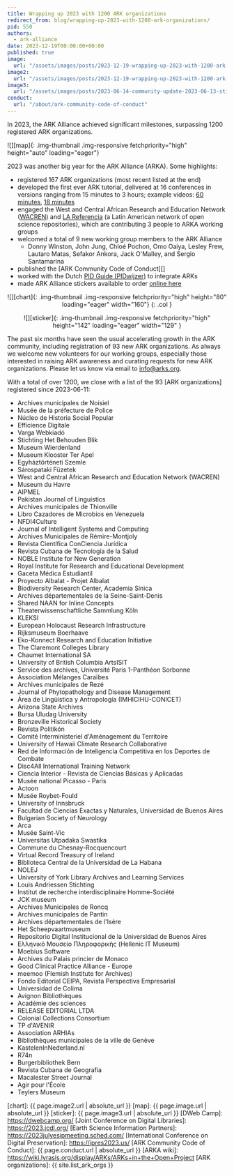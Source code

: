 ```yaml
---
title: Wrapping up 2023 with 1200 ARK organizations
redirect_from: blog/wrapping-up-2023-with-1200-ark-organizations/
pid: 550
authors:
  - ark-alliance
date: 2023-12-19T00:00:00+00:00
published: true
image:
  url: "/assets/images/posts/2023-12-19-wrapping-up-2023-with-1200-ark-organizations/map_dec_2023.png"
image2:
  url: "/assets/images/posts/2023-12-19-wrapping-up-2023-with-1200-ark-organizations/naan_growth_2023.png"
image3:
  url: "/assets/images/posts/2023-06-14-community-update-2023-06-13-stickers-tutorials-code-of-conduct/arka-vinyl-sticker.png"
conduct:
  url: "/about/ark-community-code-of-conduct"
---
```


In 2023, the ARK Alliance achieved significant milestones, surpassing 1200
registered ARK organizations.

<!--more-->

![][map]{: .img-thumbnail .img-responsive fetchpriority="high" height="auto" loading="eager"}

2023 was another big year for the ARK Alliance (ARKA). Some highlights:

- registered 167 ARK organizations (most recent listed at the end)
- developed the first ever ARK tutorial, delivered at 16 conferences in
  versions ranging from 15 minutes to 3 hours; example videos: [60 minutes][],
  [18 minutes][]
- engaged the West and Central African Research and Education Network
  ([WACREN][]) and [LA Referencia][] (a Latin American network of open science
  repositories), which are contributing 3 people to ARKA working groups
- welcomed a total of 9 new working group members to the ARK Alliance
  - Donny Winston, John Jung, Chloé Pochon, Omo Oaiya, Lesley Frew, Lautaro Matas, Sefakor Ankora, Jack O'Malley, and Sergio Santamarina
- published the [ARK Community Code of Conduct][]
- worked with the Dutch [PID Guide (PIDwijzer)][] to integrate ARKs
- made ARK Alliance stickers available to order [online here][]

<div class="row" align="center" markdown=1>

![][chart]{: .img-thumbnail .img-responsive fetchpriority="high" height="80" loading="eager" width="160"}
{: .col }

<div class="col" markdown=1>
![][sticker]{: .img-thumbnail .img-responsive fetchpriority="high" height="142" loading="eager" width="129" }

</div>
</div>

<!-- 
- presented ARKs at 6 other disciplinary meetings; sample [18 minute video][]
    Princeton, Naples, Navarro, Santa Fe, Burlington, Champaign, St. Louis, Cambridge, Accra (remote), Prague (remote)
  (CNI, DPC, Czech cult heritage, TDWG, Bioschemas, EDDI)  add WACREN/LIBSENSE, Code4lib, IIIF, DWeb, JCDL, iPRES, ESIP, NDSA, NTTW
-->

The past six months have seen the usual accelerating growth in the ARK
community, including registration of 93 new ARK organizations. As always we
welcome new volunteers for our working groups, especially those interested in
raising ARK awareness and curating requests for new ARK organizations. Please
let us know via email to info@arks.org.

With a total of over 1200, we close with a list of the 93
[ARK organizations] registered since 2023-06-11:

- Archives municipales de Noisiel
- Musée de la préfecture de Police
- Núcleo de Historia Social Popular
- Efficience Digitale
- Varga Webkiadó
- Stichting Het Behouden Blik
- Museum Wierdenland
- Museum Klooster Ter Apel
- Egyháztörténeti Szemle
- Sárospataki Füzetek
- West and Central African Research and Education Network (WACREN)
- Museum du Havre
- AIPMEL
- Pakistan Journal of Linguistics
- Archives municipales de Thionville
- Libro Cazadores de Microbios en Venezuela
- NFDI4Culture
- Journal of Intelligent Systems and Computing
- Archives Municipales de Rémire-Montjoly
- Revista Científica ConCiencia Jurídica
- Revista Cubana de Tecnología de la Salud
- NOBLE Institute for New Generation
- Royal Institute for Research and Educational Development
- Gaceta Médica Estudiantil
- Proyecto Albalat - Projet Albalat
- Biodiversity Research Center, Academia Sinica
- Archives départementales de la Seine-Saint-Denis
- Shared NAAN for Inline Concepts
- Theaterwissenschaftliche Sammlung Köln
- KLEKSI
- European Holocaust Research Infrastructure
- Rijksmuseum Boerhaave
- Eko-Konnect Research and Education Initiative
- The Claremont Colleges Library
- Chaumet International SA
- University of British Columbia ArtsISIT
- Service des archives, Université Paris 1-Panthéon Sorbonne
- Association Mélanges Caraïbes
- Archives municipales de Rezé
- Journal of Phytopathology and Disease Management
- Área de Lingüística y Antropología (IMHICIHU-CONICET)
- Arizona State Archives
- Bursa Uludag University
- Bronzeville Historical Society
- Revista Politikón
- Comité Interministeriel d'Aménagement du Territoire
- University of Hawaii Climate Research Collaborative
- Red de Información de Inteligencia Competitiva en los Deportes de Combate
- Disc4All International Training Network
- Ciencia Interior - Revista de Ciencias Básicas y Aplicadas
- Musée national Picasso - Paris
- Actoon
- Musée Roybet-Fould
- University of Innsbruck
- Facultad de Ciencias Exactas y Naturales, Universidad de Buenos Aires
- Bulgarian Society of Neurology
- Arca
- Musée Saint-Vic
- Universitas Utpadaka Swastika
- Commune du Chesnay-Rocquencourt
- Virtual Record Treasury of Ireland
- Biblioteca Central de la Universidad de La Habana
- NOLEJ
- University of York Library Archives and Learning Services
- Louis Andriessen Stichting
- Institut de recherche interdisciplinaire Homme-Société
- JCK museum
- Archives Municipales de Roncq
- Archives municipales de Pantin
- Archives départementales de l'Isère
- Het Scheepvaartmuseum
- Repositorio Digital Institucional de la Universidad de Buenos Aires
- Ελληνικό Μουσείο Πληροφορικής (Hellenic IT Museum)
- Moebius Software
- Archives du Palais princier de Monaco
- Good Clinical Practice Alliance - Europe
- meemoo (Flemish Institute for Archives)
- Fondo Editorial CEIPA, Revista Perspectiva Empresarial
- Universidad de Colima
- Avignon Bibliothèques
- Académie des sciences
- RELEASE EDITORIAL LTDA
- Colonial Collections Consortium
- TP d'AVENIR
- Association ARHIAs
- Bibliothèques municipales de la ville de Genève
- KastelenInNederland.nl
- R74n
- Burgerbibliothek Bern
- Revista Cubana de Geografia
- Macalester Street Journal
- Agir pour l'École
- Teylers Museum

[LA Referencia]: https://www.lareferencia.info/en/
[WACREN]: https://wacren.net/
[PID Guide (PIDwijzer)]: https://www.pidwijzer.nl/en/
[60 minutes]: https://www.youtube.com/watch?v=WpdmYvrKN-M&t=50s
[18 minutes]: https://www.youtube.com/watch?v=oZM2NbkjqQk&t=107s
[online here]: https://www.stickermule.com/item/2421090c47beca439dbded424879d2e6
[chart]: {{ page.image2.url | absolute_url }}
[map]: {{ page.image.url | absolute_url }}
[sticker]: {{ page.image3.url | absolute_url }}
[DWeb Camp]: https://dwebcamp.org/
[Joint Conference on Digital Libraries]: https://2023.jcdl.org/
[Earth Science Information Partners]: https://2023julyesipmeeting.sched.com/
[International Conference on Digital Preservation]: https://ipres2023.us/
[ARK Community Code of Conduct]: {{ page.conduct.url | absolute_url }}
[ARKA wiki]: https://wiki.lyrasis.org/display/ARKs/ARKs+in+the+Open+Project
[ARK organizations]: {{ site.list_ark_orgs }}
